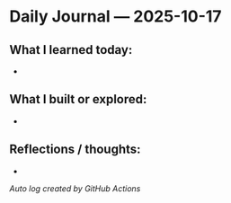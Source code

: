 # Daily Journal — 2025-10-17

## What I learned today:
- 

## What I built or explored:
- 

## Reflections / thoughts:
- 

_Auto log created by GitHub Actions_
